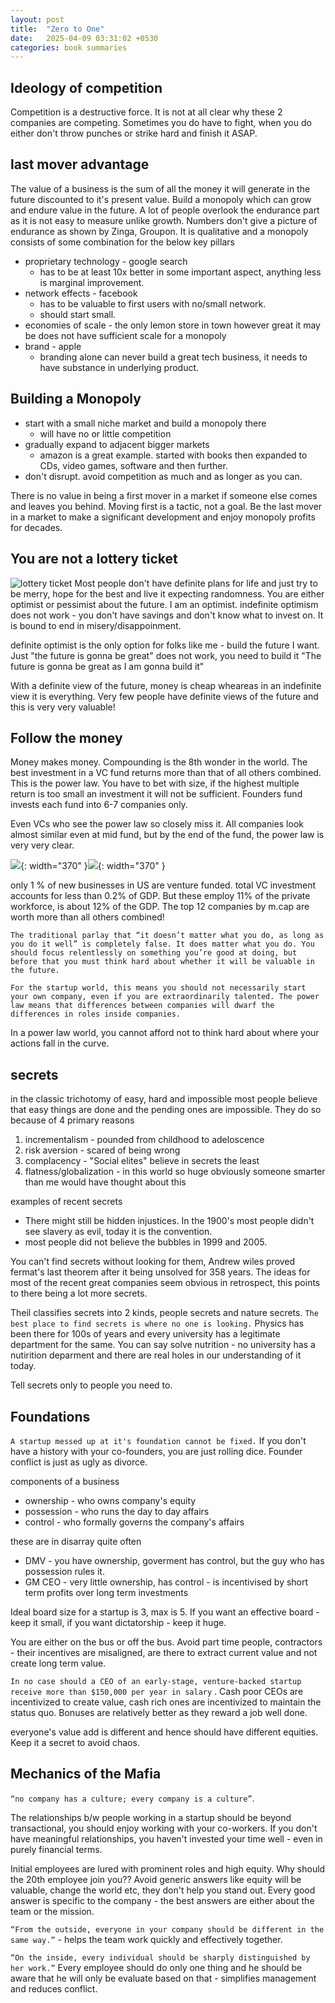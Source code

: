 ```yaml
---
layout: post
title:  "Zero to One"
date:   2025-04-09 03:31:02 +0530
categories: book summaries
---
```

## Ideology of competition

Competition is a destructive force. It is not at all clear why these 2 companies are competing. Sometimes you do have to fight, when you do either don't throw punches or strike hard and finish it ASAP.

## last mover advantage

The value of a business is the sum of all the money it will generate in the future discounted to it's present value. Build a monopoly which can grow and endure value in the future. A lot of people overlook the endurance part as it is not easy to measure unlike growth. Numbers don't give a picture of endurance as shown by Zinga, Groupon. It is qualitative and a monopoly consists of some combination for the below key pillars

- proprietary technology - google search
	- has to be at least 10x better in some important aspect, anything less is marginal improvement.
- network effects - facebook
	- has to be valuable to first users with no/small network. 
	- should start small.
- economies of scale - the only lemon store in town however great it may be does not have sufficient scale for a monopoly
- brand - apple
	- branding alone can never build a great tech business, it needs to have substance in underlying product.

## Building a Monopoly

- start with a small niche market and build a monopoly there
	- will have no or little competition
- gradually expand to adjacent bigger markets
	- amazon is a great example. started with books then expanded to CDs, video games, software and then further.
- don't disrupt. avoid competition as much and as longer as you can. 

There is no value in being a first mover in a market if someone else comes and leaves you behind. Moving first is a tactic, not a goal. Be the last mover in a market to make a significant development and enjoy monopoly profits for decades.

## You are not a lottery ticket

![lottery ticket](/assets/lottery%20ticket.png)
Most people don't have definite plans for life and just try to be merry, hope for the best and live it expecting randomness. You are either optimist or pessimist about the future. I am an optimist. indefinite optimism does not work - you don't have savings and don't know what to invest on. It is bound to end in misery/disappoinment. 

definite optimist is the only option for folks like me - build the future I want. Just "the future is gonna be great" does not work, you need to build it "The future is gonna be great as I am gonna build it"

With a definite view of the future, money is cheap wheareas in an indefinite view it is everything. Very few people have definite views of the future and this is very very valuable!

## Follow the money

Money makes money. Compounding is the 8th wonder in the world. 
The best investment in a VC fund returns more than that of all others combined. This is the power law. You have to bet with size, if the highest multiple return is too small an investment it will not be sufficient. 
Founders fund invests each fund into 6-7 companies only. 

Even VCs who see the power law so closely miss it. All companies look almost similar even at mid fund, but by the end of the fund, the power law is very very clear.

![](/assets/mid%20fund.png){: width="370" }![](/assets/mature%20fund.png){: width="370" }

only 1 % of new businesses in US are venture funded. total VC investment accounts for less than 0.2% of GDP. But these employ 11% of the private workforce, is about 12% of the GDP. The top 12 companies by m.cap are worth more than all others combined!

```
The traditional parlay that “it doesn’t matter what you do, as long as you do it well” is completely false. It does matter what you do. You should focus relentlessly on something you’re good at doing, but before that you must think hard about whether it will be valuable in the future.

For the startup world, this means you should not necessarily start your own company, even if you are extraordinarily talented. The power law means that differences between companies will dwarf the differences in roles inside companies.
```

In a power law world, you cannot afford not to think hard about where your actions fall in the curve. 

## secrets

in the classic trichotomy of easy, hard and impossible most people believe that easy things are done and the pending ones are impossible. They do so because of 4 primary reasons

1. incrementalism - pounded from childhood to adeloscence
2. risk aversion - scared of being wrong
3. complacency - "Social elites" believe in secrets the least
4. flatness/globalization - in this world so huge obviously someone smarter than me would have thought about this

examples of recent secrets

- There might still be hidden injustices. In the 1900's most people didn't see slavery as evil, today it is the convention. 
- most people did not believe the bubbles in 1999 and 2005.

You can't find secrets without looking for them, Andrew wiles proved fermat's last theorem after it being unsolved for 358 years. The ideas for most of the recent great companies seem obvious in retrospect, this points to there being a lot more secrets. 

Theil classifies secrets into 2 kinds, people secrets and nature secrets. `The best place to find secrets is where no one is looking.` Physics has been there for 100s of years and every university has a legitimate department for the same. You can say solve nutrition - no university has a nutirition deparment and there are real holes in our understanding of it today. 

Tell secrets only to people you need to.

## Foundations

`A startup messed up at it's foundation cannot be fixed.` If you don't have a history with your co-founders, you are just rolling dice. Founder conflict is just as ugly as divorce.

components of a business
- ownership - who owns company's equity
- possession - who runs the day to day affairs
- control - who formally governs the company's affairs

these are in disarray quite often
 - DMV - you have ownership, goverment has control, but the guy who has possession rules it.
- GM CEO - very little ownership, has control - is incentivised by short term profits over long term investments

Ideal board size for a startup is 3, max is 5. If you want an effective board - keep it small, if you want dictatorship - keep it huge. 

You are either on the bus or off the bus. Avoid part time people, contractors - their incentives are misaligned, are there to extract current value and not create long term value. 

`In no case should a CEO of an early-stage, venture-backed startup receive more than $150,000 per year in salary` . Cash poor CEOs are incentivized to create value, cash rich ones are incentivized to maintain the status quo. Bonuses are relatively better as they reward a job well done.

everyone's value add is different and hence should have different equities. Keep it a secret to avoid chaos.

## Mechanics of the Mafia

`“no company has a culture; every company is a culture”`. 

The relationships b/w people working in a startup should be beyond transactional, you should enjoy working with your co-workers. If you don't have meaningful relationships, you haven't invested your time well - even in purely financial terms.

Initial employees are lured with prominent roles and high equity. Why should the 20th employee join you?? Avoid generic answers like equity will be valuable, change the world etc, they don't help you stand out. Every good answer is specific to the company - the best answers are either about the team or the mission.

`“From the outside, everyone in your company should be different in the same way.”` - helps the team work quickly and effectively together.

`“On the inside, every individual should be sharply distinguished by her work.”` Every employee should do only one thing and he should be aware that he will only be evaluate based on that - simplifies management and reduces conflict.
